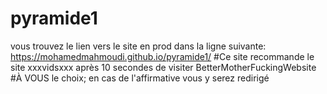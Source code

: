 # pyramide1
vous trouvez le lien vers le site en prod dans la ligne suivante:
https://mohamedmahmoudi.github.io/pyramide1/
#Ce site recommande  le site xxxvidsxxx après 10 secondes de visiter BetterMotherFuckingWebsite
#À VOUS le choix; en cas de l'affirmative vous y serez redirigé
